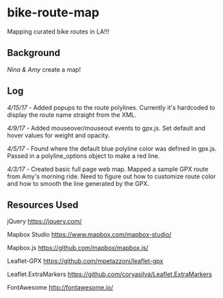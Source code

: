 # bike-route-map
Mapping curated bike routes in LA!!!

## Background
_Nina & Amy_ create a map!

## Log
_4/15/17_ - Added popups to the route polylines.  Currently it's hardcoded to display the route name straight from the XML.

_4/9/17_ - Added mouseover/mouseout events to gpx.js.  Set default and hover values for weight and opacity.

_4/5/17_ - Found where the default blue polyline color was defined in gpx.js.  Passed in a polyline_options object to make a red line.

_4/3/17_ - Created basic full page web map.  Mapped a sample GPX route from Amy's morning ride.  Need to figure out how to customize route color and how to smooth the line generated by the GPX.

## Resources Used
jQuery
https://jquery.com/

Mapbox Studio
https://www.mapbox.com/mapbox-studio/

Mapbox.js
https://github.com/mapbox/mapbox.js/

Leaflet-GPX
https://github.com/mpetazzoni/leaflet-gpx

Leaflet.ExtraMarkers
https://github.com/coryasilva/Leaflet.ExtraMarkers

FontAwesome
http://fontawesome.io/